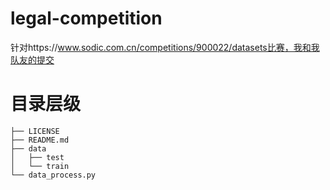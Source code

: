 # legal-competition
针对https://www.sodic.com.cn/competitions/900022/datasets比赛，我和我队友的提交

# 目录层级
    ├── LICENSE
    ├── README.md
    ├── data
    │   ├── test
    │   └── train
    └── data_process.py



